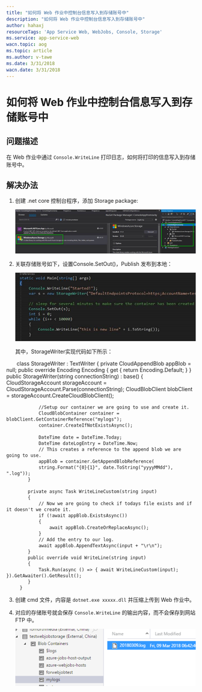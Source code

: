 ```yaml
---
title: "如何将 Web 作业中控制台信息写入到存储账号中"
description: "如何将 Web 作业中控制台信息写入到存储账号中"
author: hahaxj
resourceTags: 'App Service Web, WebJobs, Console, Storage'
ms.service: app-service-web
wacn.topic: aog
ms.topic: article
ms.author: v-tawe
ms.date: 3/31/2018
wacn.date: 3/31/2018
---
```


# 如何将 Web 作业中控制台信息写入到存储账号中

## 问题描述

在 Web 作业中通过 `Console.WriteLine` 打印日志，如何将打印的信息写入到存储账号中。

## 解决办法

1. 创建 .net core 控制台程序，添加 Storage package:

    ![01](media/aog-app-service-web-howto-write-webjobs-console-message-into-storage/01.png)

2. 关联存储账号如下，设置Console.SetOut()，Publish 发布到本地：

    ![02](media/aog-app-service-web-howto-write-webjobs-console-message-into-storage/02.png)
    
    其中，StorageWriter实现代码如下所示：
    
        class StorageWriter : TextWriter
        {
            private CloudAppendBlob appBlob = null;
            public override Encoding Encoding
            {
                get { return Encoding.Default; }
            }
            public StorageWriter(string connectionString) : base()
            {
                CloudStorageAccount storageAccount = CloudStorageAccount.Parse(connectionString);
                CloudBlobClient blobClient = storageAccount.CreateCloudBlobClient();

                //Setup our container we are going to use and create it.
                CloudBlobContainer container = blobClient.GetContainerReference("mylogs");
                container.CreateIfNotExistsAsync();

                DateTime date = DateTime.Today;
                DateTime dateLogEntry = DateTime.Now;
                // This creates a reference to the append blob we are going to use.
                appBlob = container.GetAppendBlobReference(
                string.Format("{0}{1}", date.ToString("yyyyMMdd"), ".log"));
            }

            private async Task WriteLineCustom(string input)
            {
                // Now we are going to check if todays file exists and if it doesn't we create it.
                if (!await appBlob.ExistsAsync())
                {
                    await appBlob.CreateOrReplaceAsync();
                }
                // Add the entry to our log.
                await appBlob.AppendTextAsync(input + "\r\n");
            }
            public override void WriteLine(string input)
            {
                Task.Run(async () => { await WriteLineCustom(input); }).GetAwaiter().GetResult();
            }
         }

3. 创建 cmd 文件，内容是 `dotnet.exe xxxxx.dll` 并压缩上传到 Web 作业中。

4. 对应的存储账号就会保存 `Console.WriteLine` 的输出内容，而不会保存到网站 FTP 中。

    ![03](media/aog-app-service-web-howto-write-webjobs-console-message-into-storage/03.png)
    

